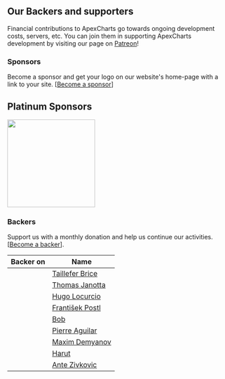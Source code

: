 

## Our Backers and supporters

Financial contributions to ApexCharts go towards ongoing development costs, servers, etc. You can join them in supporting ApexCharts development by visiting our page on [Patreon](patreon.com/junedchhipa)!


### Sponsors
Become a sponsor and get your logo on our website's home-page with a link to your site. [[Become a sponsor](https://www.patreon.com/join/junedchhipa)]

## Platinum Sponsors

<a href="https://www.aputime.com?ref=apexcharts.com" target="_blank" style="text-align: center; display: inline-block;"><img src="https://apexcharts.com/media/sponsors/aputime.png" width="200" /></a>

### Backers
Support us with a monthly donation and help us continue our activities. [[Become a backer](https://www.patreon.com/join/junedchhipa/checkout?rid=3043800)].

Backer on | Name
-----|-----
<img src="https://apexcharts.com/media/patron.png" width="16" height="16" /> | <a href="https://www.patreon.com/user/creators?u=10265776" target="_blank">Taillefer Brice</a>
<img src="https://apexcharts.com/media/patron.png" width="16" height="16" /> | <a href="https://www.patreon.com/user/creators?u=17096169" target="_blank">Thomas Janotta</a>
<img src="https://apexcharts.com/media/patron.png" width="16" height="16" /> | <a href="https://www.patreon.com/calinou/creators" target="_blank">Hugo Locurcio</a>
<img src="https://apexcharts.com/media/patron.png" width="16" height="16" /> | <a href="https://www.patreon.com/user/creators?u=17230063" target="_blank">František Postl</a>
<img src="https://apexcharts.com/media/patron.png" width="16" height="16" /> | <a href="https://www.patreon.com/user/creators?u=3900260" target="_blank">Bob</a>
<img src="https://apexcharts.com/media/patron.png" width="16" height="16" /> | <a href="https://www.patreon.com/user/creators?u=15111755" target="_blank">Pierre Aguilar</a>
<img src="https://c10.patreonusercontent.com/3/eyJ3IjoyMDB9/patreon-media/p/user/7455917/731d8e3a06a146559c7a9cd44d53c5a0/1?token-time=2145916800&token-hash=X5Yg0cW2o7aaXLp09qGxtYzUiIX-15MlddbzMWIk89Y%3D" width="16" height="16" /> | <a href="https://www.patreon.com/user/creators?u=7455917" target="_blank">Maxim Demyanov</a>
<img src="https://apexcharts.com/media/patron.png" width="16" height="16" /> | <a href="https://www.patreon.com/user/creators?u=18184766" target="_blank">Harut</a>
<img src="https://c10.patreonusercontent.com/3/eyJ3IjoyMDB9/patreon-media/p/user/2406665/a420332e48ec49ffa5b902fa23d03382/1?token-time=2145916800&token-hash=CrsupRa6CKYV-CRoew8O1cGuXW97Wb2YwilNaInxRiY%3D" width="16" height="16" /> | <a href="https://www.patreon.com/user/creators?u=2406665" target="_blank">Ante Zivkovic</a>